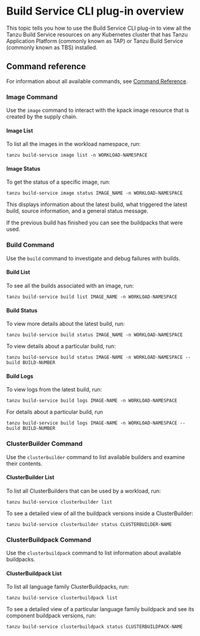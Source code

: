 # Build Service CLI plug-in overview

This topic tells you how to use the Build Service CLI plug-in to view all the Tanzu Build Service
resources on any Kubernetes cluster that has Tanzu Application Platform (commonly known as TAP) or
Tanzu Build Service (commonly known as TBS) installed.

## <a id='command-reference'></a>Command reference

For information about all available commands, see [Command Reference](command-reference/tanzu_build-service.hbs.md).

### <a id='image-command'></a>Image Command

Use the `image` command to interact with the kpack image resource that is created by the supply
chain.

#### Image List

To list all the images in the workload namespace, run:

```console
tanzu build-service image list -n WORKLOAD-NAMESPACE
```

#### Image Status

To get the status of a specific image, run:

```console
tanzu build-service image status IMAGE_NAME -n WORKLOAD-NAMESPACE
```

This displays information about the latest build, what triggered the latest build, source
information, and a general status message.

If the previous build has finished you can see the buildpacks that were used.

### <a id='build-command'></a>Build Command

Use the `build` command to investigate and debug failures with builds.

#### Build List

To see all the builds associated with an image, run:

```console
tanzu build-service build list IMAGE_NAME -n WORKLOAD-NAMESPACE
```

#### Build Status

To view more details about the latest build, run:

```console
tanzu build-service build status IMAGE_NAME -n WORKLOAD-NAMESPACE
```

To view details about a particular build, run:

```console
tanzu build-service build status IMAGE-NAME -n WORKLOAD-NAMESPACE --build BUILD-NUMBER
```

#### Build Logs

To view logs from the latest build, run:

```console
tanzu build-service build logs IMAGE-NAME -n WORKLOAD-NAMESPACE
```

For details about a particular build, run

```console
tanzu build-service build logs IMAGE-NAME -n WORKLOAD-NAMESPACE --build BUILD-NUMBER
```

### <a id='clusterbuilder-command'></a>ClusterBuilder Command

Use the `clusterbuilder` command to list available builders and examine their contents.

#### ClusterBuilder List

To list all ClusterBuilders that can be used by a workload, run:

```console
tanzu build-service clusterbuilder list
```

To see a detailed view of all the buildpack versions inside a ClusterBuilder:

```console
tanzu build-service clusterbuilder status CLUSTERBUILDER-NAME
```

### <a id='clusterbuildpack-command'></a>ClusterBuildpack Command

Use the `clusterbuildpack` command to list information about available buildpacks.

#### ClusterBuildpack List

To list all language family ClusterBuildpacks, run:

```console
tanzu build-service clusterbuildpack list
```

To see a detailed view of a particular language family buildpack and see its component buildpack
 versions, run:

```console
tanzu build-service clusterbuildpack status CLUSTERBUILDPACK-NAME
```
